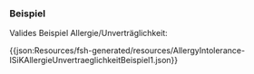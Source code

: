 ### Beispiel

Valides Beispiel Allergie/Unverträglichkeit:

{{json:Resources/fsh-generated/resources/AllergyIntolerance-ISiKAllergieUnvertraeglichkeitBeispiel1.json}}
